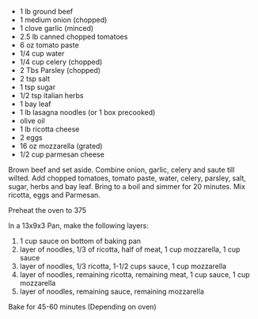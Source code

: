 * 1 lb ground beef
* 1 medium onion (chopped)
* 1 clove garlic (minced)
* 2.5 lb canned chopped tomatoes
* 6 oz tomato paste
* 1/4 cup water
* 1/4 cup celery (chopped)
* 2 Tbs Parsley (chopped)
* 2 tsp salt
* 1 tsp sugar
* 1/2 tsp italian herbs
* 1 bay leaf
* 1 lb lasagna noodles (or 1 box precooked)
* olive oil
* 1 lb ricotta cheese
* 2 eggs
* 16 oz mozzarella (grated)
* 1/2 cup parmesan cheese

Brown beef and set aside.  Combine onion, garlic, celery and saute till wilted.  Add chopped tomatoes, tomato paste, water, celery, parsley, salt, sugar, herbs and bay leaf.  Bring to a boil and simmer for 20 minutes.  Mix ricotta, eggs and Parmesan.

Preheat the oven to 375

In a 13x9x3 Pan, make the following layers:

1. 1 cup sauce on bottom of baking pan
2. layer of noodles, 1/3 of ricotta, half of meat, 1 cup mozzarella, 1 cup sauce
3. layer of noodles, 1/3 ricotta, 1-1/2 cups sauce, 1 cup mozzarella
4. layer of noodles, remaining ricotta, remaining meat, 1 cup sauce, 1 cup mozzarella
5. layer of noodles, remaining sauce, remaining mozzarella

Bake for 45-60 minutes (Depending on oven)